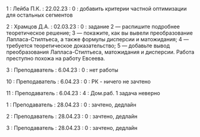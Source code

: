 1 : Лейба П.К. : 22.02.23 : 0 : добавить критерии частной оптимизации для остальных сегментов

2 : Храмцов Д.А. : 02.03.23 : 0 : задание 2 — распишите подробнее теоретическое решение; 3 — покажите, как вы вывели преобразование Лапласа-Стилтьеса, а также формулы дисперсии и матожидания; 4 — требуется теоретическое доказательство; 5 — добавьте вывод преобразования Лапласа-Стилтьеса, матожидания и дисперсии. Работа преступно похожа на работу Евсеева.

3 : Преподаватель : 6.04.23 : 0 : нет работы

10 : Преподаватель : 6.04.23 : 0 : РК - ничего не зачтено

11 : Преподаватель : 6.04.23 : 4 : Дом.раб. 1 задача неверно

1 : Преподаватель : 28.04.23 : 0 : зачтено, дедлайн

2 : Преподаватель : 28.04.23 : 0 : зачтено, дедлайн

3 : Преподаватель : 28.04.23 : 0 : зачтено, дедлайн
